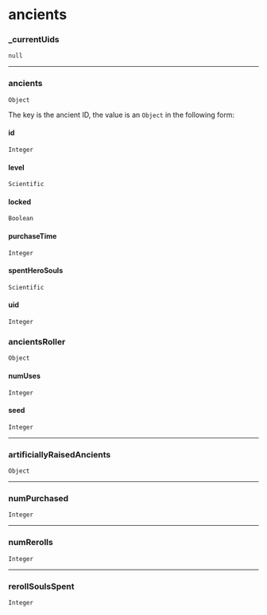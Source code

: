 # ancients

### _currentUids
`null`

---

### ancients
`Object`

The key is the ancient ID, the value is an `Object` in the following form:

#### id
`Integer`

#### level
`Scientific`

#### locked
`Boolean`

#### purchaseTime
`Integer`

#### spentHeroSouls
`Scientific`

#### uid
`Integer`

### ancientsRoller
`Object`

#### numUses
`Integer`

#### seed
`Integer`

---

### artificiallyRaisedAncients
`Object`

---

### numPurchased
`Integer`

---

### numRerolls
`Integer`

---

### rerollSoulsSpent
`Integer`
